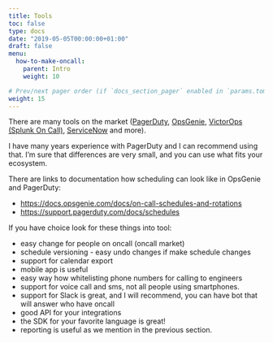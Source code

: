 ```yaml
---
title: Tools
toc: false
type: docs
date: "2019-05-05T00:00:00+01:00"
draft: false
menu:
  how-to-make-oncall:
    parent: Intro
    weight: 10

# Prev/next pager order (if `docs_section_pager` enabled in `params.toml`)
weight: 15
---
```


There are many tools on the market ([PagerDuty](https://www.pagerduty.com/), [OpsGenie](https://www.atlassian.com/software/opsgenie), [VictorOps (Splunk On Call)](https://www.splunk.com/en_us/software/splunk-on-call.html), [ServiceNow](https://www.servicenow.com/) and more).

I have many years experience with PagerDuty and I can recommend using that. I’m sure that differences are very small, and you can use what fits your ecosystem.

There are links to documentation how scheduling can look like in OpsGenie and PagerDuty:

- https://docs.opsgenie.com/docs/on-call-schedules-and-rotations
- https://support.pagerduty.com/docs/schedules

If you have choice look for these things into tool:

- easy change for people on oncall (oncall market)
- schedule versioning - easy undo changes if make schedule changes
- support for calendar export
- mobile app is useful
- easy way how whitelisting phone numbers for calling to engineers
- support for voice call and sms, not all people using smartphones.
- support for Slack is great, and I will recommend, you can have bot that will answer who have oncall
- good API for your integrations
- the SDK for your favorite language is great!
- reporting is useful as we mention in the previous section.

